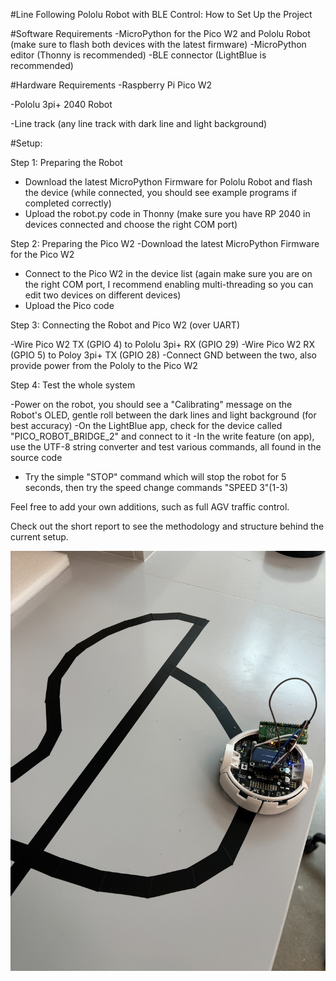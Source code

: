 #Line Following Pololu Robot with BLE Control: How to Set Up the Project

#Software Requirements 
-MicroPython for the Pico W2 and Pololu Robot (make sure to flash both devices with the latest firmware)
-MicroPython editor (Thonny is recommended) 
-BLE connector (LightBlue is recommended)

#Hardware Requirements 
-Raspberry Pi Pico W2

-Pololu 3pi+ 2040 Robot

-Line track (any line track with dark line and light background)

#Setup:

Step 1: Preparing the Robot

- Download the latest MicroPython Firmware for Pololu Robot and flash the device (while connected, you should see example programs if completed correctly)
- Upload the robot.py code in Thonny (make sure you have RP 2040 in devices connected and choose the right COM port)

Step 2: Preparing the Pico W2
-Download the latest MicroPython Firmware for the Pico W2
- Connect to the Pico W2 in the device list (again make sure you are on the right COM port, I recommend enabling multi-threading so you can edit two devices on different devices)
- Upload the Pico code

Step 3: Connecting the Robot and Pico W2 (over UART)

-Wire Pico W2 TX (GPIO 4) to Pololu 3pi+ RX (GPIO 29) 
-Wire Pico W2 RX (GPIO 5) to Poloy 3pi+ TX (GPIO 28) 
-Connect GND between the two, also provide power from the Pololy to the Pico W2

Step 4: Test the whole system

-Power on the robot, you should see a "Calibrating" message on the Robot's OLED, gentle roll between the dark lines and light background (for best accuracy)
-On the LightBlue app, check for the device called "PICO_ROBOT_BRIDGE_2" and connect to it
-In the write feature (on app), use the UTF-8 string converter and test various commands, all found in the source code
- Try the simple "STOP" command which will stop the robot for 5 seconds, then try the speed change commands "SPEED 3"(1-3)

Feel free to add your own additions, such as full AGV traffic control.

Check out the short report to see the methodology and structure behind the current setup.



![Example Image](images/ble_robot.PNG)
